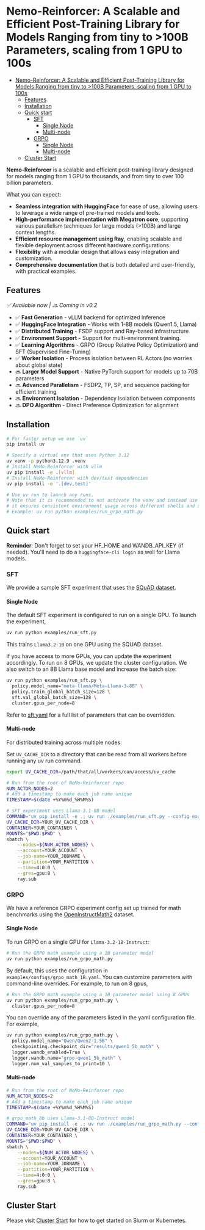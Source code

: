 # Nemo-Reinforcer: A Scalable and Efficient Post-Training Library for Models Ranging from tiny to >100B Parameters, scaling from 1 GPU to 100s

<!-- markdown all in one -->
- [Nemo-Reinforcer: A Scalable and Efficient Post-Training Library for Models Ranging from tiny to \>100B Parameters, scaling from 1 GPU to 100s](#nemo-reinforcer-a-scalable-and-efficient-post-training-library-for-models-ranging-from-tiny-to-100b-parameters-scaling-from-1-gpu-to-100s)
  - [Features](#features)
  - [Installation](#installation)
  - [Quick start](#quick-start)
    - [SFT](#sft)
      - [Single Node](#single-node)
      - [Multi-node](#multi-node)
    - [GRPO](#grpo)
      - [Single Node](#single-node-1)
      - [Multi-node](#multi-node-1)
  - [Cluster Start](#cluster-start)

**Nemo-Reinforcer** is a scalable and efficient post-training library designed for models ranging from 1 GPU to thousands, and from tiny to over 100 billion parameters.

What you can expect:

- **Seamless integration with HuggingFace** for ease of use, allowing users to leverage a wide range of pre-trained models and tools.
- **High-performance implementation with Megatron core**, supporting various parallelism techniques for large models (>100B) and large context lengths.
- **Efficient resource management using Ray**, enabling scalable and flexible deployment across different hardware configurations.
- **Flexibility** with a modular design that allows easy integration and customization.
- **Comprehensive documentation** that is both detailed and user-friendly, with practical examples.

## Features

_✅ Available now | 🔜 Coming in v0.2_

- ✅ **Fast Generation** - vLLM backend for optimized inference
- ✅ **HuggingFace Integration** - Works with 1-8B models (Qwen1.5, Llama)
- ✅ **Distributed Training** - FSDP support and Ray-based infrastructure
- ✅ **Environment Support** - Support for multi-environment training.
- ✅ **Learning Algorithms** - GRPO (Group Relative Policy Optimization) and SFT (Supervised Fine-Tuning)
- ✅ **Worker Isolation** - Process isolation between RL Actors (no worries about global state)
- 🔜 **Larger Model Support** - Native PyTorch support for models up to 70B parameters
- 🔜 **Advanced Parallelism** - FSDP2, TP, SP, and sequence packing for efficient training
- 🔜 **Environment Isolation** - Dependency isolation between components
- 🔜 **DPO Algorithm** - Direct Preference Optimization for alignment

## Installation

```sh
# For faster setup we use `uv`
pip install uv

# Specify a virtual env that uses Python 3.12
uv venv -p python3.12.9 .venv
# Install NeMo-Reinforcer with vllm
uv pip install -e .[vllm]
# Install NeMo-Reinforcer with dev/test dependencies
uv pip install -e '.[dev,test]'

# Use uv run to launch any runs. 
# Note that it is recommended to not activate the venv and instead use `uv run` since
# it ensures consistent environment usage across different shells and sessions.
# Example: uv run python examples/run_grpo_math.py
```

## Quick start

**Reminder**: Don't forget to set your HF_HOME and WANDB_API_KEY (if needed). You'll need to do a `huggingface-cli login` as well for Llama models.

### SFT

We provide a sample SFT experiment that uses the [SQuAD dataset](https://rajpurkar.github.io/SQuAD-explorer/).

#### Single Node

The default SFT experiment is configured to run on a single GPU. To launch the experiment,

```sh
uv run python examples/run_sft.py
```

This trains `Llama3.2-1B` on one GPU using the SQUAD dataset.

If you have access to more GPUs, you can update the experiment accordingly. To run on 8 GPUs, we update the cluster configuration. We also switch to an 8B Llama base model and increase the batch size:

```sh
uv run python examples/run_sft.py \
  policy.model_name="meta-llama/Meta-Llama-3-8B" \
  policy.train_global_batch_size=128 \
  sft.val_global_batch_size=128 \
  cluster.gpus_per_node=8
```

Refer to [sft.yaml](examples/configs/sft.yaml) for a full list of parameters that can be overridden.

#### Multi-node

For distributed training across multiple nodes:

Set `UV_CACHE_DIR` to a directory that can be read from all workers before running any uv run command.
```sh
export UV_CACHE_DIR=/path/that/all/workers/can/access/uv_cache
```

```sh
# Run from the root of NeMo-Reinforcer repo
NUM_ACTOR_NODES=2
# Add a timestamp to make each job name unique
TIMESTAMP=$(date +%Y%m%d_%H%M%S)

# SFT experiment uses Llama-3.1-8B model
COMMAND="uv pip install -e .; uv run ./examples/run_sft.py --config examples/configs/sft.yaml cluster.num_nodes=2 cluster.gpus_per_node=8 checkpointing.checkpoint_dir='results/sft_llama8b_2nodes' logger.wandb_enabled=True logger.wandb.name='sft-llama8b'" \
UV_CACHE_DIR=YOUR_UV_CACHE_DIR \
CONTAINER=YOUR_CONTAINER \
MOUNTS="$PWD:$PWD" \
sbatch \
    --nodes=${NUM_ACTOR_NODES} \
    --account=YOUR_ACCOUNT \
    --job-name=YOUR_JOBNAME \
    --partition=YOUR_PARTITION \
    --time=4:0:0 \
    --gres=gpu:8 \
    ray.sub
```

### GRPO

We have a reference GRPO experiment config set up trained for math benchmarks using the [OpenInstructMath2](https://huggingface.co/datasets/nvidia/OpenMathInstruct-2) dataset.

#### Single Node

To run GRPO on a single GPU for `Llama-3.2-1B-Instruct`:

```sh
# Run the GRPO math example using a 1B parameter model
uv run python examples/run_grpo_math.py
```

By default, this uses the configuration in `examples/configs/grpo_math_1B.yaml`. You can customize parameters with command-line overrides. For example, to run on 8 gpus,

```sh
# Run the GRPO math example using a 1B parameter model using 8 GPUs
uv run python examples/run_grpo_math.py \
  cluster.gpus_per_node=8
```

You can override any of the parameters listed in the yaml configuration file. For example,

```sh
uv run python examples/run_grpo_math.py \
  policy.model_name="Qwen/Qwen2-1.5B" \
  checkpointing.checkpoint_dir="results/qwen1_5b_math" \
  logger.wandb_enabled=True \
  logger.wandb.name="grpo-qwen1_5b_math" \
  logger.num_val_samples_to_print=10 \
```

#### Multi-node

```sh
# Run from the root of NeMo-Reinforcer repo
NUM_ACTOR_NODES=2
# Add a timestamp to make each job name unique
TIMESTAMP=$(date +%Y%m%d_%H%M%S)

# grpo_math_8b uses Llama-3.1-8B-Instruct model
COMMAND="uv pip install -e .; uv run ./examples/run_grpo_math.py --config examples/configs/grpo_math_8B.yaml cluster.num_nodes=2 checkpointing.checkpoint_dir='results/llama8b_2nodes' logger.wandb_enabled=True logger.wandb.name='grpo-llama8b_math'" \
UV_CACHE_DIR=YOUR_UV_CACHE_DIR \
CONTAINER=YOUR_CONTAINER \
MOUNTS="$PWD:$PWD" \
sbatch \
    --nodes=${NUM_ACTOR_NODES} \
    --account=YOUR_ACCOUNT \
    --job-name=YOUR_JOBNAME \
    --partition=YOUR_PARTITION \
    --time=4:0:0 \
    --gres=gpu:8 \
    ray.sub
```

## Cluster Start

Please visit [Cluster Start](docs/cluster.md) for how to get started on Slurm or Kubernetes.
